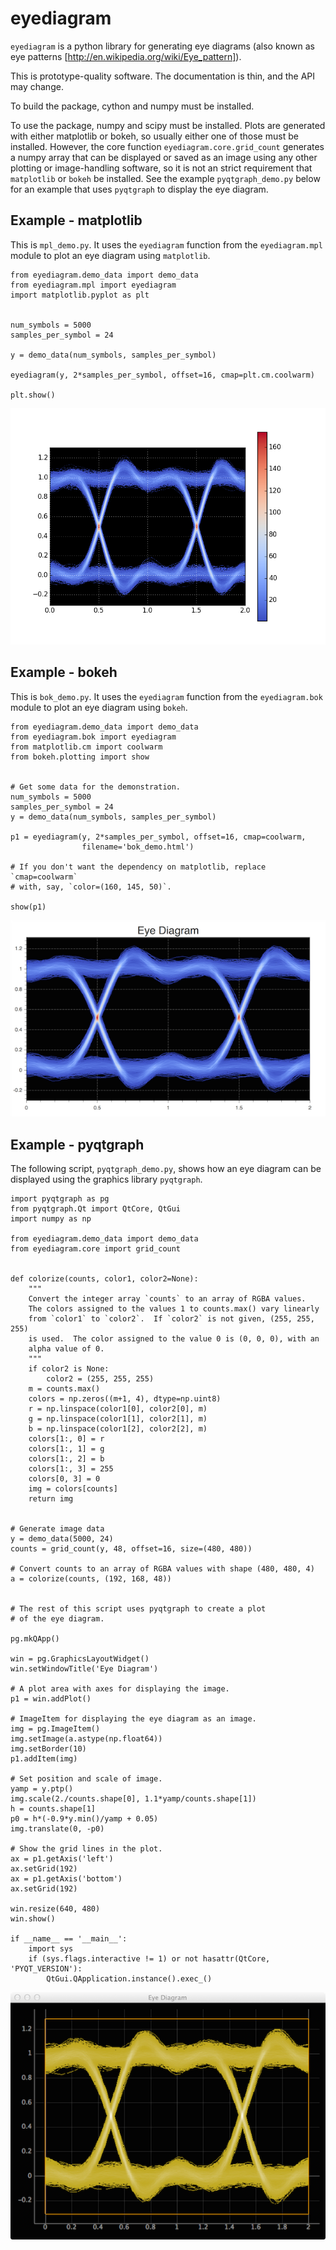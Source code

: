eyediagram
==========

`eyediagram` is a python library for generating eye diagrams (also known as
eye patterns [http://en.wikipedia.org/wiki/Eye_pattern]).

This is prototype-quality software.  The documentation is thin, and the API may
change.

To build the package, cython and numpy must be installed.

To use the package, numpy and scipy must be installed.  Plots are generated with
either matplotlib or bokeh, so usually either one of those must be installed.
However, the core function `eyediagram.core.grid_count` generates a numpy array
that can be displayed or saved as an image using any other plotting or
image-handling software, so it is not an strict requirement that `matplotlib`
or `bokeh` be installed.  See the example `pyqtgraph_demo.py` below for an
example that uses `pyqtgraph` to display the eye diagram.

Example - matplotlib
--------------------

This is `mpl_demo.py`.  It uses the `eyediagram` function from the
`eyediagram.mpl` module to plot an eye diagram using `matplotlib`.


    from eyediagram.demo_data import demo_data
    from eyediagram.mpl import eyediagram
    import matplotlib.pyplot as plt


    num_symbols = 5000
    samples_per_symbol = 24

    y = demo_data(num_symbols, samples_per_symbol)

    eyediagram(y, 2*samples_per_symbol, offset=16, cmap=plt.cm.coolwarm)

    plt.show()

![](https://github.com/WarrenWeckesser/eyediagram/blob/master/demo/mpl_demo.png)


Example - bokeh
---------------

This is `bok_demo.py`.  It uses the `eyediagram` function from the
`eyediagram.bok` module to plot an eye diagram using `bokeh`.

    from eyediagram.demo_data import demo_data
    from eyediagram.bok import eyediagram
    from matplotlib.cm import coolwarm
    from bokeh.plotting import show


    # Get some data for the demonstration.
    num_symbols = 5000
    samples_per_symbol = 24
    y = demo_data(num_symbols, samples_per_symbol)

    p1 = eyediagram(y, 2*samples_per_symbol, offset=16, cmap=coolwarm,
                    filename='bok_demo.html')

    # If you don't want the dependency on matplotlib, replace `cmap=coolwarm`
    # with, say, `color=(160, 145, 50)`.

    show(p1)

![](https://github.com/WarrenWeckesser/eyediagram/blob/master/demo/bok_demo.png)


Example - pyqtgraph
-------------------

The following script, `pyqtgraph_demo.py`, shows how an eye diagram can be
displayed using the graphics library `pyqtgraph`.

    import pyqtgraph as pg
    from pyqtgraph.Qt import QtCore, QtGui
    import numpy as np

    from eyediagram.demo_data import demo_data
    from eyediagram.core import grid_count


    def colorize(counts, color1, color2=None):
        """
        Convert the integer array `counts` to an array of RGBA values.
        The colors assigned to the values 1 to counts.max() vary linearly
        from `color1` to `color2`.  If `color2` is not given, (255, 255, 255)
        is used.  The color assigned to the value 0 is (0, 0, 0), with an
        alpha value of 0.
        """
        if color2 is None:
            color2 = (255, 255, 255)
        m = counts.max()
        colors = np.zeros((m+1, 4), dtype=np.uint8)
        r = np.linspace(color1[0], color2[0], m)
        g = np.linspace(color1[1], color2[1], m)
        b = np.linspace(color1[2], color2[2], m)
        colors[1:, 0] = r
        colors[1:, 1] = g
        colors[1:, 2] = b
        colors[1:, 3] = 255
        colors[0, 3] = 0
        img = colors[counts]
        return img


    # Generate image data
    y = demo_data(5000, 24)
    counts = grid_count(y, 48, offset=16, size=(480, 480))

    # Convert counts to an array of RGBA values with shape (480, 480, 4)
    a = colorize(counts, (192, 168, 48))


    # The rest of this script uses pyqtgraph to create a plot
    # of the eye diagram.

    pg.mkQApp()

    win = pg.GraphicsLayoutWidget()
    win.setWindowTitle('Eye Diagram')

    # A plot area with axes for displaying the image.
    p1 = win.addPlot()

    # ImageItem for displaying the eye diagram as an image.
    img = pg.ImageItem()
    img.setImage(a.astype(np.float64))
    img.setBorder(10)
    p1.addItem(img)

    # Set position and scale of image.
    yamp = y.ptp()
    img.scale(2./counts.shape[0], 1.1*yamp/counts.shape[1])
    h = counts.shape[1]
    p0 = h*(-0.9*y.min()/yamp + 0.05)
    img.translate(0, -p0)

    # Show the grid lines in the plot.
    ax = p1.getAxis('left')
    ax.setGrid(192)
    ax = p1.getAxis('bottom')
    ax.setGrid(192)

    win.resize(640, 480)
    win.show()

    if __name__ == '__main__':
        import sys
        if (sys.flags.interactive != 1) or not hasattr(QtCore, 'PYQT_VERSION'):
            QtGui.QApplication.instance().exec_()

![](https://github.com/WarrenWeckesser/eyediagram/blob/master/demo/pyqtgraph_demo.png)
